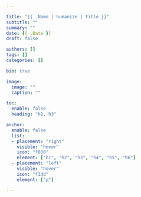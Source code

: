 ```yaml
---

title: "{{ .Name | humanize | title }}"
subtitle: ""
summary: ""
date: {{ .Date }}
draft: false

authors: []
tags: []
categories: []

bio: true

image:
  image: ""
  caption: ""

toc:
  enable: false
  heading: "h2, h3"

anchor:
  enable: false
  list:
  - placement: "right"
    visible: "hover"
    icon: "f838"
    element: ["h1", "h2", "h3", "h4", "h5", "h6"]
  - placement: "left"
    visible: "hover"
    icon: "f1dd"
    element: ["p"]

---
```

